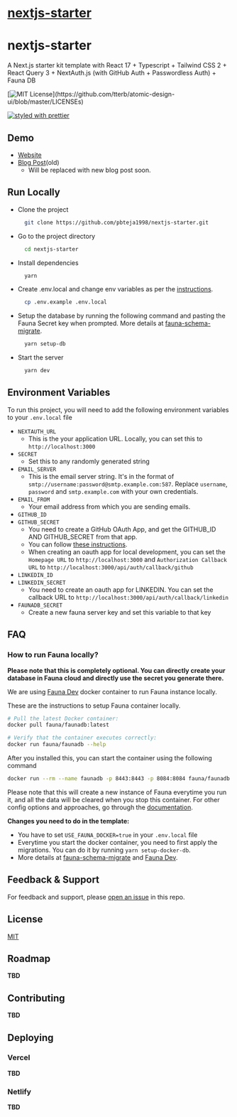 # [nextjs-starter](https://github.com/pbteja1998/nextjs-starter)

# nextjs-starter

A Next.js starter kit template with React 17 + Typescript + Tailwind CSS 2 + React Query 3 + NextAuth.js (with GitHub Auth + Passwordless Auth) + Fauna DB

[![MIT License](https://img.shields.io/apm/l/atomic-design-ui.svg?)](https://github.com/tterb/atomic-design-ui/blob/master/LICENSEs)

[![styled with prettier](https://img.shields.io/badge/styled_with-prettier-ff69b4.svg)](https://github.com/prettier/prettier)

## Demo

- [Website](https://next-starter.bhanuteja.dev)
- [Blog Post](https://blog.bhanuteja.dev/nextjs-starter-with-authentication-react-17-typescript-tailwind-css-2-eslint?guid=36ac22f4-9641-432a-8837-5ac2f435667a&deviceId=c9650ad1-b0e8-451d-90f0-0df5bab42027)(old)
  - Will be replaced with new blog post soon.

## Run Locally

- Clone the project

  ```bash
    git clone https://github.com/pbteja1998/nextjs-starter.git
  ```

- Go to the project directory

  ```bash
    cd nextjs-starter
  ```

- Install dependencies

  ```bash
    yarn
  ```

- Create .env.local and change env variables as per the [instructions](#environment-variables).

  ```bash
    cp .env.example .env.local
  ```

- Setup the database by running the following command and pasting the Fauna Secret key when prompted. More details at [fauna-schema-migrate](https://github.com/fauna-brecht/fauna-schema-migrate).

  ```bash
    yarn setup-db
  ```

- Start the server

  ```bash
    yarn dev
  ```

## Environment Variables

To run this project, you will need to add the following environment variables to your `.env.local` file

- `NEXTAUTH_URL`
  - This is the your application URL. Locally, you can set this to `http://localhost:3000`
- `SECRET`
  - Set this to any randomly generated string
- `EMAIL_SERVER`
  - This is the email server string. It's in the format of `smtp://username:password@smtp.example.com:587`. Replace `username`, `password` and `smtp.example.com` with your own credentials.
- `EMAIL_FROM`
  - Your email address from which you are sending emails.
- `GITHUB_ID`
- `GITHUB_SECRET`
  - You need to create a GitHub OAuth App, and get the GITHUB_ID AND GITHUB_SECRET from that app.
  - You can follow [these instructions](https://developer.github.com/apps/building-oauth-apps/creating-an-oauth-app/).
  - When creating an oauth app for local development, you can set the `Homepage URL` to `http://localhost:3000` and `Authorization Callback URL` to `http://localhost:3000/api/auth/callback/github`
- `LINKEDIN_ID`
- `LINKEDIN_SECRET`
  - You need to create an oauth app for LINKEDIN. You can set the callback URL to `http://localhost:3000/api/auth/callback/linkedin`
- `FAUNADB_SECRET`
  - Create a new fauna server key and set this variable to that key

## FAQ

### How to run Fauna locally?

**Please note that this is completely optional. You can directly create your database in Fauna cloud and directly use the secret you generate there.**

We are using [Fauna Dev](https://docs.fauna.com/fauna/current/integrations/dev) docker container to run Fauna instance locally.

These are the instructions to setup Fauna container locally.

```bash
# Pull the latest Docker container:
docker pull fauna/faunadb:latest

# Verify that the container executes correctly:
docker run fauna/faunadb --help
```

After you installed this, you can start the container using the following command

```bash
docker run --rm --name faunadb -p 8443:8443 -p 8084:8084 fauna/faunadb
```

Please note that this will create a new instance of Fauna everytime you run it, and all the data will be cleared when you stop this container. For other config options and approaches, go through the [documentation](https://docs.fauna.com/fauna/current/integrations/dev).

**Changes you need to do in the template:**

- You have to set `USE_FAUNA_DOCKER=true` in your `.env.local` file
- Everytime you start the docker container, you need to first apply the migrations. You can do it by running `yarn setup-docker-db`.
- More details at [fauna-schema-migrate](https://github.com/fauna-brecht/fauna-schema-migrate) and [Fauna Dev](https://docs.fauna.com/fauna/current/integrations/dev).

## Feedback & Support

For feedback and support, please [open an issue](https://github.com/pbteja1998/nextjs-starter/issues/new) in this repo.

## License

[MIT](https://choosealicense.com/licenses/mit/)

## Roadmap

**TBD**

## Contributing

**TBD**

## Deploying

### Vercel

**TBD**

### Netlify

**TBD**

